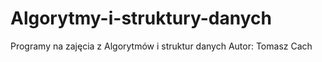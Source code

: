 # Algorytmy-i-struktury-danych
Programy na zajęcia z Algorytmów i struktur danych
Autor: Tomasz Cach
